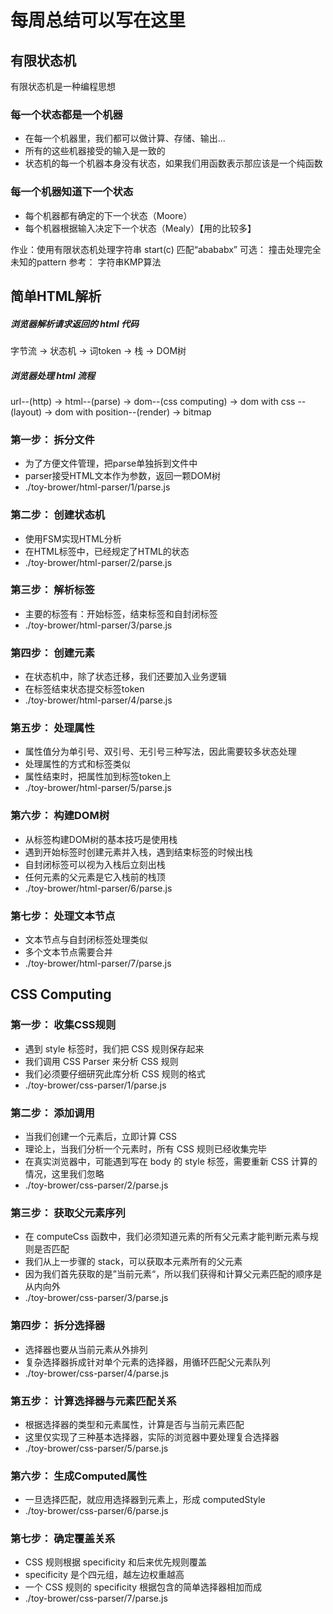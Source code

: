 # 每周总结可以写在这里

## 有限状态机
有限状态机是一种编程思想

### 每一个状态都是一个机器
- 在每一个机器里，我们都可以做计算、存储、输出...
- 所有的这些机器接受的输入是一致的
- 状态机的每一个机器本身没有状态，如果我们用函数表示那应该是一个纯函数
### 每一个机器知道下一个状态
- 每个机器都有确定的下一个状态（Moore）
- 每个机器根据输入决定下一个状态（Mealy）【用的比较多】

作业：使用有限状态机处理字符串
start(c)
匹配“abababx”
可选： 撞击处理完全未知的pattern
参考： 字符串KMP算法

## 简单HTML解析

##### 浏览器解析请求返回的 html 代码 
字节流 -> 状态机 -> 词token -> 栈 -> DOM树

##### 浏览器处理 html 流程
url--(http) -> html--(parse) -> dom--(css computing) -> dom with css --(layout) -> dom with position--(render) -> bitmap

### 第一步： 拆分文件
- 为了方便文件管理，把parse单独拆到文件中
- parser接受HTML文本作为参数，返回一颗DOM树
- ./toy-brower/html-parser/1/parse.js

### 第二步： 创建状态机
- 使用FSM实现HTML分析
- 在HTML标签中，已经规定了HTML的状态
- ./toy-brower/html-parser/2/parse.js

### 第三步： 解析标签
- 主要的标签有：开始标签，结束标签和自封闭标签
- ./toy-brower/html-parser/3/parse.js

### 第四步： 创建元素
- 在状态机中，除了状态迁移，我们还要加入业务逻辑
- 在标签结束状态提交标签token
- ./toy-brower/html-parser/4/parse.js

### 第五步： 处理属性
- 属性值分为单引号、双引号、无引号三种写法，因此需要较多状态处理
- 处理属性的方式和标签类似
- 属性结束时，把属性加到标签token上
- ./toy-brower/html-parser/5/parse.js

### 第六步： 构建DOM树
- 从标签构建DOM树的基本技巧是使用栈
- 遇到开始标签时创建元素并入栈，遇到结束标签的时候出栈
- 自封闭标签可以视为入栈后立刻出栈
- 任何元素的父元素是它入栈前的栈顶
- ./toy-brower/html-parser/6/parse.js

### 第七步： 处理文本节点
- 文本节点与自封闭标签处理类似
- 多个文本节点需要合并
- ./toy-brower/html-parser/7/parse.js

## CSS Computing

### 第一步： 收集CSS规则
- 遇到 style 标签时，我们把 CSS 规则保存起来
- 我们调用 CSS Parser 来分析 CSS 规则
- 我们必须要仔细研究此库分析 CSS 规则的格式
- ./toy-brower/css-parser/1/parse.js

### 第二步： 添加调用
- 当我们创建一个元素后，立即计算 CSS
- 理论上，当我们分析一个元素时，所有 CSS 规则已经收集完毕
- 在真实浏览器中，可能遇到写在 body 的 style 标签，需要重新 CSS 计算的情况，这里我们忽略
- ./toy-brower/css-parser/2/parse.js

### 第三步： 获取父元素序列
- 在 computeCss 函数中，我们必须知道元素的所有父元素才能判断元素与规则是否匹配
- 我们从上一步骤的 stack，可以获取本元素所有的父元素
- 因为我们首先获取的是”当前元素“，所以我们获得和计算父元素匹配的顺序是从内向外
- ./toy-brower/css-parser/3/parse.js

### 第四步： 拆分选择器
- 选择器也要从当前元素从外排列
- 复杂选择器拆成针对单个元素的选择器，用循环匹配父元素队列
- ./toy-brower/css-parser/4/parse.js

### 第五步： 计算选择器与元素匹配关系
- 根据选择器的类型和元素属性，计算是否与当前元素匹配
- 这里仅实现了三种基本选择器，实际的浏览器中要处理复合选择器
- ./toy-brower/css-parser/5/parse.js

### 第六步： 生成Computed属性
- 一旦选择匹配，就应用选择器到元素上，形成 computedStyle
- ./toy-brower/css-parser/6/parse.js

### 第七步： 确定覆盖关系
- CSS 规则根据 specificity 和后来优先规则覆盖
- specificity 是个四元组，越左边权重越高
- 一个 CSS 规则的 specificity 根据包含的简单选择器相加而成
- ./toy-brower/css-parser/7/parse.js